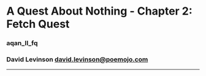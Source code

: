 # A Quest About Nothing - Chapter 2: Fetch Quest
### aqan_II_fq
### David Levinson [<david.levinson@poemojo.com>](mailto:david.levinson@poemojo.com)
___




